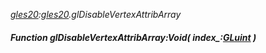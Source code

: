_[gles20](../../modules/gles20/gles20-module.md):[gles20](../../modules/gles20/gles20-module.md).glDisableVertexAttribArray_
##### Function glDisableVertexAttribArray:Void( index_:[GLuint](../../modules/gles20/gles20-gluint.md) )
